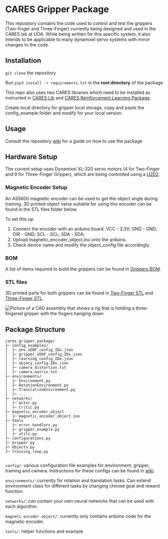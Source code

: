 # CARES Gripper Package

This repository contains the code used to control and test the grippers (Two-finger and Three-Finger) currently being designed and used in the CARES lab at UOA. 
While being written for this specific system, it also intends to be applicable to many dynamixel servo systems with minor changes to the code.   
 
## Installation

`git clone` the repository

Run `pip3 install -r requirements.txt` in the **root directory** of the package

This repo also uses two CARES libraries which need to be installed as instructed in [CARES Lib](https://github.com/UoA-CARES/cares_lib) and [CARES Reinforcement Learning Package](https://github.com/UoA-CARES/cares_reinforcement_learning).

Create local directory for gripper local storage, copy and paste the config_example folder and modify for your local version.

## Usage

Consult the repository [wiki](https://github.com/UoA-CARES/Gripper-Code/wiki) for a guide on how to use the package

## Hardware Setup 
The current setup uses Dynamixel XL-320 servo motors (4 for Two-Finger and 9 for Three-Finger Gripper), which are being controlled using a [U2D2](https://emanual.robotis.com/docs/en/parts/interface/u2d2/). 

### Magnetic Encoder Setup
An AS5600 magnetic encoder can be used to get the object angle during training. 3D printed object valve suitable for using this encoder can be found in the STL files folder below. 

To set this up 
1. Connect the encoder with an arduino board. VCC - 3.3V; GND - GND; DIR - GND; SCL - SCL; SDA - SDA;
2. Upload magnetic_encoder_object.ino onto the arduino.
3. Check device name and modify the object_config file accordingly


### BOM
A list of items required to build the grippers can be found in [Grippers BOM](https://docs.google.com/spreadsheets/d/1GFGDXZwodSCUbbnDEK6e9giJs_8Xy-eVyAdYuDRv4Qk/edit#gid=1627805202).

###  STL files
3D printed parts for both grippers can be found in [Two-Finger STL](https://drive.google.com/drive/folders/1AuBA8254ImEZFrz9au1Tdciz5qx39S2c?usp=share_link) and [Three-Finger STL](https://drive.google.com/drive/folders/1AuBA8254ImEZFrz9au1Tdciz5qx39S2c?usp=share_link).

![Picture of a CAD assembly that shows a rig that is holding a three-fingered gripper with the fingers hanging down](https://user-images.githubusercontent.com/105029122/205157459-ef70f9fb-dcea-464a-af8a-14d66047497a.png)

## Package Structure

```
cares_gripper_package/
├─ config_examples/
│  ├─ env_xDOF_config_IDx.json
│  ├─ gripper_xDOF_config_IDx.json
│  ├─ learning_config_IDx.json
│  ├─ objecy_config.IDx.json
│  ├─ camera_distortion.txt
│  ├─ camera_matrix.txt
├─ environments/
│  ├─ Environment.py
│  ├─ RotationEnvironment.py
│  ├─ TranslationEnvironment.py
│  ├─ ...
├─ networks/
│  ├─ Actor.py
│  ├─ Critic.py
├─ magnetic_encoder_object
│  ├─ magnetic_encoder_object.ino
├─ tools
│  ├─ error_handlers.py
│  ├─ gripper_example.py
│  ├─ utils.py
├─ configurations.py
├─ Gripper.py
├─ Objects.py
├─ training_loop.py


```
`config/`: various configuration file examples for environment, gripper, training and camera. Instructions for these configs can be found in [wiki]().

`environments/`: currently for rotation and translation tasks. Can extend environment class for different tasks by changing choose goal and reward function.

`networks/`: can contain your own neural networks that can be used with each algorithm.

`magneti encoder object/`: currently only contains arduino code for the magnetic encoder.

`tools/`: helper functions and example

